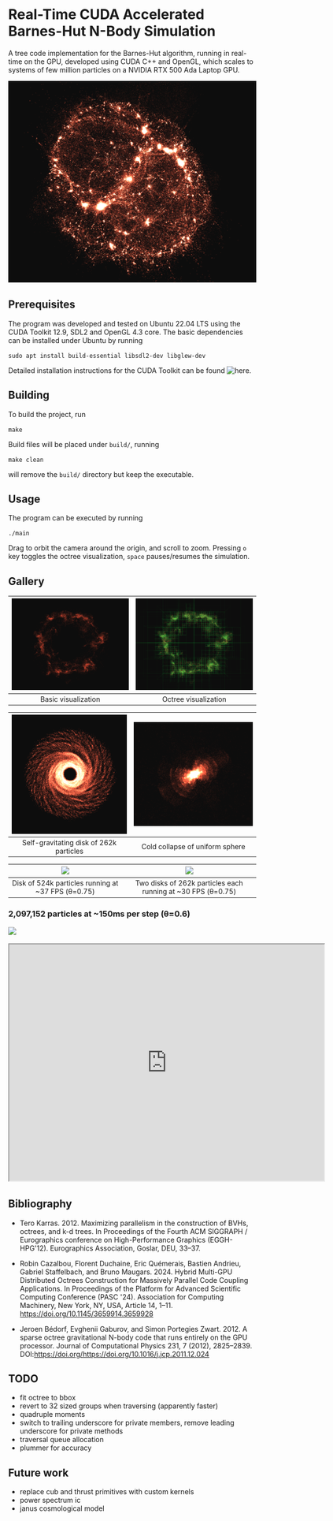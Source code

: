 # Real-Time CUDA Accelerated Barnes-Hut N-Body Simulation

A tree code implementation for the Barnes-Hut algorithm, running in real-time on the GPU, developed using CUDA C++ and OpenGL, which scales to systems of few million particles on a NVIDIA RTX 500 Ada Laptop GPU.

![](1mln-clusters.png)

## Prerequisites

The program was developed and tested on Ubuntu 22.04 LTS using the CUDA Toolkit 12.9, SDL2 and OpenGL 4.3 core.
The basic dependencies can be installed under Ubuntu by running
```
sudo apt install build-essential libsdl2-dev libglew-dev
```

Detailed installation instructions for the CUDA Toolkit can be found ![here](https://developer.nvidia.com/cuda-downloads).

## Building

To build the project, run
```
make
```
Build files will be placed under `build/`, running
```
make clean
```
will remove the `build/` directory but keep the executable.

## Usage

The program can be executed by running
```
./main
```

Drag to orbit the camera around the origin, and scroll to zoom. Pressing `o` key toggles the octree visualization, `space` pauses/resumes the simulation.

## Gallery

| ![](spinning.png) |  ![](spinning-octree.png) |
|:--------:|:-------:|
| Basic visualization | Octree visualization |

| ![](disk.png) |  ![](shell-galaxy.png) |
|:--------:|:-------:|
| Self-gravitating disk of 262k particles | Cold collapse of uniform sphere |

| ![](disk.gif) |  ![](2disks.gif) |
|:--------:|:-------:|
| Disk of 524k particles running at ~37 FPS (θ=0.75) | Two disks of 262k particles each running at ~30 FPS (θ=0.75) |

### 2,097,152 particles at ~150ms per step (θ=0.6)

![](2mln-explosion.gif)

<iframe src="https://drive.google.com/file/d/1xW9Tdw1l5E27tiwxv8tOEpSVtm1SDOSY/preview" width="640" height="480" allow="autoplay"></iframe>

## Bibliography

- Tero Karras. 2012. Maximizing parallelism in the construction of BVHs, octrees, and k-d trees. In Proceedings of the Fourth ACM SIGGRAPH / Eurographics conference on High-Performance Graphics (EGGH-HPG'12). Eurographics Association, Goslar, DEU, 33–37.

- Robin Cazalbou, Florent Duchaine, Eric Quémerais, Bastien Andrieu, Gabriel Staffelbach, and Bruno Maugars. 2024. Hybrid Multi-GPU Distributed Octrees Construction for Massively Parallel Code Coupling Applications. In Proceedings of the Platform for Advanced Scientific Computing Conference (PASC '24). Association for Computing Machinery, New York, NY, USA, Article 14, 1–11. https://doi.org/10.1145/3659914.3659928

- Jeroen Bédorf, Evghenii Gaburov, and Simon Portegies Zwart. 2012. A sparse octree gravitational N-body code that runs entirely on the GPU processor. Journal of Computational Physics 231, 7 (2012), 2825–2839. DOI:https://doi.org/https://doi.org/10.1016/j.jcp.2011.12.024



## TODO

- fit octree to bbox
- revert to 32 sized groups when traversing (apparently faster)
- quadruple moments
- switch to trailing underscore for private members, remove leading underscore for private methods
- traversal queue allocation
- plummer for accuracy

## Future work

- replace cub and thrust primitives with custom kernels
- power spectrum ic
- janus cosmological model



